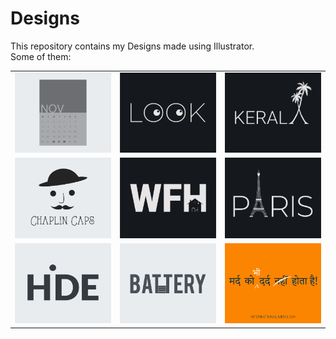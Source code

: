 # Designs
This repository contains my Designs made using Illustrator.<br>
Some of them:<br>
<table>
<tr><td><img src="./2020-11/png/26.11.2020.png"></td><td><img src="./2021-01/png/16.01.2021.png"></td><td><img src="./2020-12/png/25.12.2020.png"></td></tr>
<tr><td><img src="./2020-11/png/18.11.2020.png"></td><td><img src="./2021-01/png/05.01.2021.png"></td><td><img src="./2020-12/png/18.12.2020.png"></td></tr>
<tr><td><img src="./2020-11/png/23.11.2020.png"></td><td><img src="./2020-11/png/28.11.2020.png"></td><td><img src="./2020-11/png/19.11.2020.png"></td></tr>
</table>
